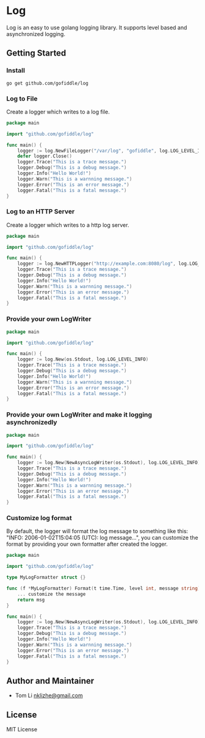 # Log

Log is an easy to use golang logging library. It supports level based  and asynchronized logging.


## Getting Started
### Install
~~~
go get github.com/gofiddle/log
~~~

### Log to File
Create a logger which writes to a log file.
~~~ go
package main

import "github.com/gofiddle/log"

func main() {
	logger := log.NewFileLogger("/var/log", "gofiddle", log.LOG_LEVEL_INFO)
	defer logger.Close()
	logger.Trace("This is a trace message.")
	logger.Debug("This is a debug message.")
	logger.Info("Hello World!")
	logger.Warn("This is a warnning message.")
	logger.Error("This is an error message.")
	logger.Fatal("This is a fatal message.")
}
~~~

### Log to an HTTP Server
Create a logger which writes to a http log server.
~~~ go
package main

import "github.com/gofiddle/log"

func main() {
	logger := log.NewHTTPLogger("http://example.com:8080/log", log.LOG_LEVEL_INFO)
	logger.Trace("This is a trace message.")
	logger.Debug("This is a debug message.")
	logger.Info("Hello World!")
	logger.Warn("This is a warnning message.")
	logger.Error("This is an error message.")
	logger.Fatal("This is a fatal message.")
}
~~~

### Provide your own LogWriter
~~~ go
package main

import "github.com/gofiddle/log"

func main() {
	logger := log.New(os.Stdout, log.LOG_LEVEL_INFO)
	logger.Trace("This is a trace message.")
	logger.Debug("This is a debug message.")
	logger.Info("Hello World!")
	logger.Warn("This is a warnning message.")
	logger.Error("This is an error message.")
	logger.Fatal("This is a fatal message.")
}
~~~


### Provide your own LogWriter and make it logging asynchronizedly
``` go
package main

import "github.com/gofiddle/log"

func main() {
	logger := log.New(NewAsyncLogWriter(os.Stdout), log.LOG_LEVEL_INFO)
	logger.Trace("This is a trace message.")
	logger.Debug("This is a debug message.")
	logger.Info("Hello World!")
	logger.Warn("This is a warnning message.")
	logger.Error("This is an error message.")
	logger.Fatal("This is a fatal message.")
}
```

### Customize log format
By default, the logger will format the log message to something like this: "INFO: 2006-01-02T15:04:05 (UTC): log message...", you can customize the format by providing your own formatter after created the logger.

~~~ go
package main

import "github.com/gofiddle/log"

type MyLogFormatter struct {}

func (f *MyLogFormatter) Format(t time.Time, level int, message string) string {
	... customize the message
	return msg
}

func main() {
	logger := log.New(NewAsyncLogWriter(os.Stdout), log.LOG_LEVEL_INFO)
	logger.Trace("This is a trace message.")
	logger.Debug("This is a debug message.")
	logger.Info("Hello World!")
	logger.Warn("This is a warnning message.")
	logger.Error("This is an error message.")
	logger.Fatal("This is a fatal message.")
}
~~~

## Author and Maintainer
* Tom Li <nklizhe@gmail.com>

## License
MIT License